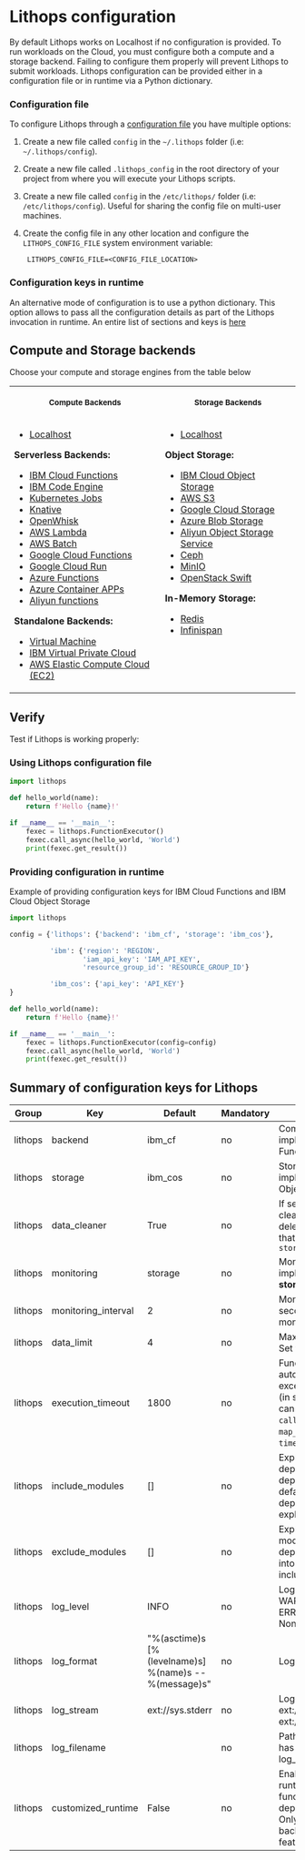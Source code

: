 # Lithops configuration

By default Lithops works on Localhost if no configuration is provided. To run workloads on the Cloud, you must configure both a compute and a storage backend. Failing to configure them properly will prevent Lithops to submit workloads. Lithops configuration can be provided either in a configuration file or in runtime via a Python dictionary. 

### Configuration file

To configure Lithops through a [configuration file](config_template.yaml) you have multiple options:

1. Create a new file called `config` in the `~/.lithops` folder (i.e: `~/.lithops/config`).

2. Create a new file called `.lithops_config` in the root directory of your project from where you will execute your Lithops scripts.

3. Create a new file called `config` in the `/etc/lithops/` folder (i.e: `/etc/lithops/config`). Useful for sharing the config file on multi-user machines.

4. Create the config file in any other location and configure the `LITHOPS_CONFIG_FILE` system environment variable:

	 	LITHOPS_CONFIG_FILE=<CONFIG_FILE_LOCATION>
    
### Configuration keys in runtime

An alternative mode of configuration is to use a python dictionary. This option allows to pass all the configuration details as part of the Lithops invocation in runtime. An entire list of sections and keys is [here](config_template.yaml)

## Compute and Storage backends
Choose your compute and storage engines from the table below

<table>
<tr>
<th align="center">
<p> 
<small>
Compute Backends
</small>
</p>
</th>
	
<th align="center">
<p> 
<small>
Storage Backends
</small>
</p>
</th>
</tr>

<tr>
<td valign="top">

- [Localhost](../docs/source/compute_config/localhost.md)
	</p>
<b>Serverless Backends:</b>
- [IBM Cloud Functions](../docs/source/compute_config/ibm_cf.md)
- [IBM Code Engine](../docs/source/compute_config/code_engine.md)
- [Kubernetes Jobs](../docs/source/compute_config/k8s_job.md)
- [Knative](../docs/source/compute_config/knative.md)
- [OpenWhisk](../docs/source/compute_config/openwhisk.md)
- [AWS Lambda](../docs/source/compute_config/aws_lambda.md)
- [AWS Batch](../docs/source/compute_config/aws_batch.md)
- [Google Cloud Functions](../docs/source/compute_config/gcp_functions.md)
- [Google Cloud Run](../docs/source/compute_config/gcp_cloudrun.md)
- [Azure Functions](../docs/source/compute_config/azure_functions.md)
- [Azure Container APPs](../docs/source/compute_config/azure_containers.md)
- [Aliyun functions](../docs/source/compute_config/aliyun_functions.md)
	</p>
<b>Standalone Backends:</b>
- [Virtual Machine](../docs/source/compute_config/vm.md)
- [IBM Virtual Private Cloud](../docs/source/compute_config/ibm_vpc.md)
- [AWS Elastic Compute Cloud (EC2)](../docs/source/compute_config/aws_ec2.md)

</td>
<td valign="top">

- [Localhost](../docs/source/compute_config/localhost.md)
	</p>
<b>Object Storage:</b>
- [IBM Cloud Object Storage](../docs/source/storage_config/ibm_cos.md)
- [AWS S3](../docs/source/storage_config/aws_s3.md)
- [Google Cloud Storage](../docs/source/storage_config/gcp_storage.md)
- [Azure Blob Storage](../docs/source/storage_config/azure_blob.md)
- [Aliyun Object Storage Service](../docs/source/storage_config/aliyun_oss.md)
- [Ceph](../docs/source/storage_config/ceph.md)
- [MinIO](../docs/source/storage_config/minio.md)
- [OpenStack Swift](../docs/source/storage_config/swift.md)
	</p>
<b>In-Memory Storage:</b>
- [Redis](../docs/source/storage_config/redis.md)
- [Infinispan](../docs/source/storage_config/infinispan.md)

</td>
</tr>
</table>

## Verify

Test if Lithops is working properly:

### Using Lithops configuration file

```python
import lithops

def hello_world(name):
    return f'Hello {name}!'

if __name__ == '__main__':
    fexec = lithops.FunctionExecutor()
    fexec.call_async(hello_world, 'World')
    print(fexec.get_result())
```

### Providing configuration in runtime
Example of providing configuration keys for IBM Cloud Functions and IBM Cloud Object Storage

```python
import lithops

config = {'lithops': {'backend': 'ibm_cf', 'storage': 'ibm_cos'},

          'ibm': {'region': 'REGION',
                  'iam_api_key': 'IAM_API_KEY',
                  'resource_group_id': 'RESOURCE_GROUP_ID'}

          'ibm_cos': {'api_key': 'API_KEY'}
}

def hello_world(name):
    return f'Hello {name}!'

if __name__ == '__main__':
    fexec = lithops.FunctionExecutor(config=config)
    fexec.call_async(hello_world, 'World')
    print(fexec.get_result())
```

## Summary of configuration keys for Lithops

|Group|Key|Default|Mandatory|Additional info|
|---|---|---|---|---|
|lithops | backend | ibm_cf | no | Compute backend implementation. IBM Cloud Functions is the default |
|lithops | storage | ibm_cos | no | Storage backend implementation. IBM Cloud Object Storage is the default |
|lithops | data_cleaner | True | no |If set to True, then the cleaner will automatically delete all the temporary data that was written into `storage_bucket/lithops.jobs`|
|lithops | monitoring | storage | no | Monitoring system implementation. One of: **storage** or **rabbitmq** |
|lithops | monitoring_interval | 2 | no | Monitoring check interval in seconds in case of **storage** monitoring |
|lithops | data_limit | 4 | no | Max (iter)data size (in MB). Set to False for unlimited size |
|lithops | execution_timeout | 1800 | no | Functions will be automatically killed if they exceed this execution time (in seconds). Alternatively, it can be set in the `call_async()`, `map()` or `map_reduce()` calls using the `timeout` parameter.|
|lithops | include_modules | [] | no | Explicitly pickle these dependencies. All required dependencies are pickled if default empty list. No one dependency is pickled if it is explicitly set to None |
|lithops | exclude_modules | [] | no | Explicitly keep these modules from pickled dependencies. It is not taken into account if you set include_modules |
|lithops | log_level | INFO |no | Logging level. One of: WARNING, INFO, DEBUG, ERROR, CRITICAL, Set to None to disable logging |
|lithops | log_format | "%(asctime)s [%(levelname)s] %(name)s -- %(message)s" |no | Logging format string |
|lithops | log_stream | ext://sys.stderr |no | Logging stream. eg.: ext://sys.stderr,  ext://sys.stdout|
|lithops | log_filename |  |no | Path to a file. log_filename has preference over log_stream. |
|lithops | customized_runtime | False | no | Enables to build a new runtime with the map() function and its dependencies integrated. Only docker-based backends support this feature. |
